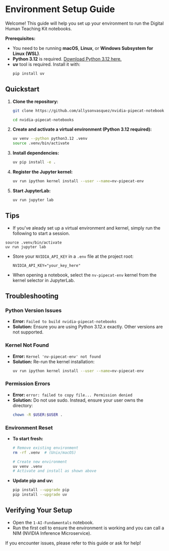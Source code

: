 # Environment Setup Guide
Welcome! This guide will help you set up your environment to run the Digital Human Teaching Kit notebooks.

**Prerequisites:**
- You need to be running **macOS**, **Linux**, or **Windows Subsystem for Linux (WSL)**.
- **Python 3.12** is required. [Download Python 3.12 here.](https://www.python.org/downloads/)
- **uv** tool is required. Install it with:
    ```bash
    pip install uv
    ```


## Quickstart

1. **Clone the repository:**
   ```bash
   git clone https://github.com/allysonvasquez/nvidia-pipecat-notebooks.git  

   cd nvidia-pipecat-notebooks
   ```
2. **Create and activate a virtual environment (Python 3.12 required):**
   ```bash
   uv venv --python python3.12 .venv
   source .venv/bin/activate
   ```
3. **Install dependencies:**
   ```bash
   uv pip install -e .
   ```
4. **Register the Jupyter kernel:**
   ```bash
   uv run ipython kernel install --user --name=nv-pipecat-env
   ```
5. **Start JupyterLab:**
   ```bash
   uv run jupyter lab
   ```

## Tips
- If you've aleady set up a virtual environment and kernel, simply run the following to start a session.
```
source .venv/bin/activate
uv run jupyter lab
```
- Store your `NVIDIA_API_KEY` in a `.env` file at the project root:
  ```
  NVIDIA_API_KEY="your_key_here"
  ```
- When opening a notebook, select the `nv-pipecat-env` kernel from the kernel selector in JupyterLab.

## Troubleshooting

### Python Version Issues
- **Error:** `Failed to build nvidia-pipecat-notebooks`
- **Solution:** Ensure you are using Python 3.12.x exactly. Other versions are not supported.

### Kernel Not Found
- **Error:** `Kernel 'nv-pipecat-env' not found`
- **Solution:** Re-run the kernel installation:
  ```bash
  uv run ipython kernel install --user --name=nv-pipecat-env
  ```

### Permission Errors
- **Error:** `error: failed to copy file... Permission denied`
- **Solution:** Do not use sudo. Instead, ensure your user owns the directory:
  ```bash
  chown -R $USER:$USER .
  ```

### Environment Reset
- **To start fresh:**
  ```bash
  # Remove existing environment
  rm -rf .venv  # (Unix/macOS)

  # Create new environment
  uv venv .venv
  # Activate and install as shown above
  ```
- **Update pip and uv:**
  ```bash
  pip install --upgrade pip
  pip install --upgrade uv
  ```

## Verifying Your Setup
- Open the `1-AI-Fundamentals` notebook.
- Run the first cell to ensure the environment is working and you can call a NIM (NVIDIA Inference Microservice).

If you encounter issues, please refer to this guide or ask for help! 